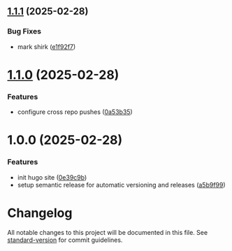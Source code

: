 ## [1.1.1](https://github.com/pelicanbaytennisgroups/www/compare/v1.1.0...v1.1.1) (2025-02-28)


### Bug Fixes

* mark shirk ([e1f92f7](https://github.com/pelicanbaytennisgroups/www/commit/e1f92f74542725f6fa82f14073b47f833e5d9533))

# [1.1.0](https://github.com/pelicanbaytennisgroups/www/compare/v1.0.0...v1.1.0) (2025-02-28)

### Features

* configure cross repo pushes ([0a53b35](https://github.com/pelicanbaytennisgroups/www/commit/0a53b3587f3a5d93a2874e7370ec3563512f2251))

# 1.0.0 (2025-02-28)

### Features

* init hugo site ([0e39c9b](https://github.com/pelicanbaytennisgroups/www/commit/0e39c9b4ca3556665d7894a21e6fcf15d65cb2a2))
* setup semantic release for automatic versioning and releases ([a5b9f99](https://github.com/pelicanbaytennisgroups/www/commit/a5b9f99229b28769cc3cabfcc0bd94caea4c5cf5))

# Changelog

All notable changes to this project will be documented in this file. See [standard-version](https://github.com/conventional-changelog/standard-version) for commit guidelines.
